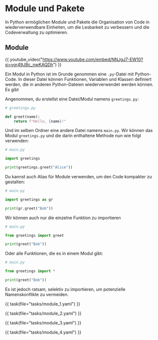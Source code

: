 # Module und Pakete

In Python ermöglichen Module und Pakete die Organisation von Code in wiederverwendbare Einheiten, um die Lesbarkeit zu verbessern
und die Codeverwaltung zu optimieren.

## Module

{{ youtube_video("https://www.youtube.com/embed/NNJgJ7-EW10?si=vgr49JBc_nwKAQDh") }}


Ein Modul in Python ist im Grunde genommen eine `.py`-Datei mit Python-Code.
In dieser Datei können Funktionen, Variablen und Klassen definiert werden,
die in anderen Python-Dateien wiederverwendet werden können. Es gibt

Angenommen, du erstellst eine Datei/Modul namens `greetings.py`:

```python
# greetings.py

def greet(name):
    return f"Hello, {name}!"
```

Und im selben Ordner eine andere Datei namens `main.py`.
Wir können das Modul `greetings.py` und die darin enthaltene Methode nun wie folgt
verwenden:

```python
# main.py

import greetings

print(greetings.greet("Alice"))
```

Du kannst auch Alias für Module verwenden, um den Code kompakter zu gestalten:

```python
# main.py

import greetings as gr

print(gr.greet("Bob"))
```

Wir können auch nur die einzelne Funktion zu importieren

```python
# main.py

from greetings import greet

print(greet("Bob"))
```

Oder alle Funktionen, die es in einem Modul gibt:

```python
# main.py

from greetings import *

print(greet("Bob"))
```

Es ist jedoch ratsam, selektiv zu importieren, um potenzielle Namenskonflikte zu vermeiden.

{{ task(file="tasks/module_1.yaml") }}

{{ task(file="tasks/module_2.yaml") }}

{{ task(file="tasks/module_3.yaml") }}

{{ task(file="tasks/module_4.yaml") }}